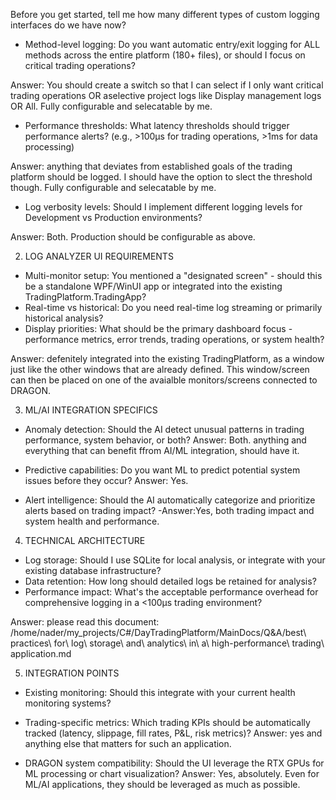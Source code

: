 Before you get started, tell me how many different types of custom logging interfaces do we have now?

 - Method-level logging: Do you want automatic entry/exit logging for ALL methods across the entire platform (180+
  files), or should I focus on critical trading operations?

Answer: You should create a switch so that I can select if I only want critical trading operations OR aselective project logs like Display management logs OR All. Fully configurable and selecatable by me.

  - Performance thresholds: What latency thresholds should trigger performance alerts? (e.g., >100μs for trading
  operations, >1ms for data processing)

 Answer: anything that deviates from established goals of the trading platform should be logged.
 I should have the option to slect the threshold though. Fully configurable and selecatable by me.

  - Log verbosity levels: Should I implement different logging levels for Development vs Production environments?

  Answer: Both. Production should be configurable as above.

  2. LOG ANALYZER UI REQUIREMENTS

  - Multi-monitor setup: You mentioned a "designated screen" - should this be a standalone WPF/WinUI app or integrated into the existing TradingPlatform.TradingApp?
  - Real-time vs historical: Do you need real-time log streaming or primarily historical analysis?
  - Display priorities: What should be the primary dashboard focus - performance metrics, error trends, trading operations, or system health?

Answer: defenitely integrated into the existing TradingPlatform, as a window just like the other windows that are already defined. This window/screen can then be placed on one of the avaialble monitors/screens connected to DRAGON.

  3. ML/AI INTEGRATION SPECIFICS

  - Anomaly detection: Should the AI detect unusual patterns in trading performance, system behavior, or both?
Answer: Both. anything and everything that can benefit ffrom AI/ML integration, should have it.

  - Predictive capabilities: Do you want ML to predict potential system issues before they occur?
 Answer: Yes.

  - Alert intelligence: Should the AI automatically categorize and prioritize alerts based on trading impact?
-Answer:Yes, both trading impact and system health and performance.

  4. TECHNICAL ARCHITECTURE

  - Log storage: Should I use SQLite for local analysis, or integrate with your existing database infrastructure?
  - Data retention: How long should detailed logs be retained for analysis?
  - Performance impact: What's the acceptable performance overhead for comprehensive logging in a <100μs trading
  environment?

 Answer: please read this document: /home/nader/my_projects/C\#/DayTradingPlatform/MainDocs/Q&A/best\ practices\ for\ log\ storage\ and\ analytics\ in\ a\ high-performance\ trading\ application.md

  5. INTEGRATION POINTS

  - Existing monitoring: Should this integrate with your current health monitoring systems?
  - Trading-specific metrics: Which trading KPIs should be automatically tracked (latency, slippage, fill rates, P&L, risk metrics)?
 Answer: yes and anything else that matters for such an application.

  - DRAGON system compatibility: Should the UI leverage the RTX GPUs for ML processing or chart visualization?
 Answer: Yes, absolutely. Even for ML/AI applications, they should be leveraged as much as possible.